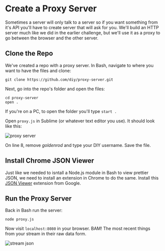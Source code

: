 # Create a Proxy Server

Sometimes a server will only talk to a server so if you want something from it's API you'll have to create server that will ask for you. We'll build an HTTP server much like we did in the earlier challenge, but we'll use it as a proxy to go between the browser and the other server.

## Clone the Repo

We've created a repo with a proxy server. In Bash, navigate to where you want to have the files and clone:

    git clone https://github.com/diy/proxy-server.git

Next, go into the repo's folder and open the files:

    cd proxy-server
    open .

If you're on a PC, to open the folder you'll type `start .`

Open `proxy.js` in Sublime (or whatever text editor you use). It should look like this: 

![proxy server](http://diy-visualpedia.s3.amazonaws.com/proxy-server.png)

On line 8, remove *goldenrod* and type your DIY username. Save the file. 

## Install Chrome JSON Viewer

Just like we needed to isntall a Node.js module in Bash to view prettier JSON, we need to install an extension in Chrome to do the same. Install this [JSON Viewer](https://chrome.google.com/webstore/detail/jsonview/chklaanhfefbnpoihckbnefhakgolnmc?hl=en) extension from Google.

## Run the Proxy Server

Back in Bash run the server:

    node proxy.js

Now visit `localhost:8080` in your browser. BAM! The most recent things from your stream in their raw data form.

![stream json](http://diy-visualpedia.s3.amazonaws.com/stream-json.png)

